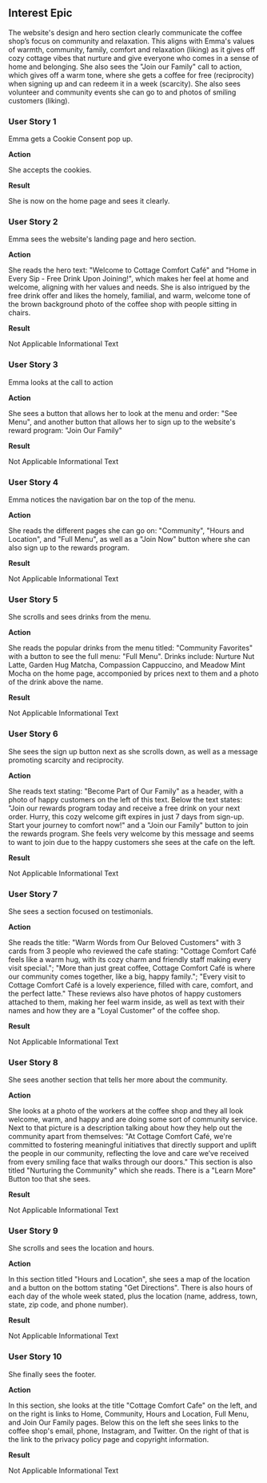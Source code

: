 ## Interest Epic

The website's design and hero section clearly communicate the coffee shop’s focus on community and relaxation. This aligns with Emma's values of warmth, community, family, comfort and relaxation (liking) as it gives off cozy cottage vibes that nurture and give everyone who comes in a sense of home and belonging. She also sees the "Join our Family" call to action, which gives off a warm tone, where she gets a coffee for free (reciprocity) when signing up and can redeem it in a week (scarcity). She also sees volunteer and community events she can go to and photos of smiling customers (liking). 

### User Story 1

Emma gets a Cookie Consent pop up. 

**Action**

She accepts the cookies.

**Result**

She is now on the home page and sees it clearly.

 
 ### User Story 2

Emma sees the website's landing page and hero section.

**Action**

She reads the hero text: "Welcome to Cottage Comfort Café" and "Home in Every Sip - Free Drink Upon Joining!", which makes her feel at home and welcome, aligning with her values and needs. She is also intrigued by the free drink offer and likes the homely, familial, and warm, welcome tone of the brown background photo of the coffee shop with people sitting in chairs. 

**Result**

Not Applicable Informational Text

### User Story 3

Emma looks at the call to action

**Action**

She sees a button that allows her to look at the menu and order: "See Menu", and another button that allows her to sign up to the website's reward program: "Join Our Family"

**Result**

Not Applicable Informational Text

 ### User Story 4

Emma notices the navigation bar on the top of the menu.

**Action**

She reads the different pages she can go on: "Community", "Hours and Location", and "Full Menu", as well as a "Join Now" button where she can also sign up to the rewards program. 

**Result**

Not Applicable Informational Text

### User Story 5

She scrolls and sees drinks from the menu.

**Action**

She reads the popular drinks from the menu titled: "Community Favorites" with a button to see the full menu: "Full Menu". Drinks include: Nurture Nut Latte, Garden Hug Matcha, Compassion Cappuccino, and Meadow Mint Mocha on the home page, accomponied by prices next to them and a photo of the drink above the name. 

**Result**

Not Applicable Informational Text

### User Story 6

She sees the sign up button next as she scrolls down, as well as a message promoting scarcity and reciprocity. 

**Action**

She reads text stating: "Become Part of Our Family" as a header, with a photo of happy customers on the left of this text. Below the text states: "Join our rewards program today and receive a free drink on your next order. Hurry, this cozy welcome gift expires in just 7 days from sign-up. Start your journey to comfort now!" and a "Join our Family" button to join the rewards program. She feels very welcome by this message and seems to want to join due to the happy customers she sees at the cafe on the left.  

**Result**

Not Applicable Informational Text

### User Story 7

She sees a section focused on testimonials. 

**Action**

She reads the title: "Warm Words from Our Beloved Customers" with 3 cards from 3 people who reviewed the cafe stating: "Cottage Comfort Café feels like a warm hug, with its cozy charm and friendly staff making every visit special."; "More than just great coffee, Cottage Comfort Café is where our community comes together, like a big, happy family."; "Every visit to Cottage Comfort Café is a lovely experience, filled with care, comfort, and the perfect latte." These reviews also have photos of happy customers attached to them, making her feel warm inside, as well as text with their names and how they are a "Loyal Customer" of the coffee shop.

**Result**

Not Applicable Informational Text


### User Story 8

She sees another section that tells her more about the community. 

**Action**

She looks at a photo of the workers at the coffee shop and they all look welcome, warm, and happy and are doing some sort of community service. Next to that picture is a description talking about how they help out the community apart from themselves: "At Cottage Comfort Café, we're committed to fostering meaningful initiatives that directly support and uplift the people in our community, reflecting the love and care we’ve received from every smiling face that walks through our doors." This section is also titled "Nurturing the Community" which she reads. There is a "Learn More" Button too that she sees. 

**Result**

Not Applicable Informational Text

### User Story 9

She scrolls and sees the location and hours. 

**Action**

In this section titled "Hours and Location", she sees a map of the location and a button on the bottom stating "Get Directions". There is also hours of each day of the whole week stated, plus the location (name, address, town, state, zip code, and phone number). 

**Result**

Not Applicable Informational Text

### User Story 10

She finally sees the footer.

**Action**

In this section, she looks at the title "Cottage Comfort Cafe" on the left, and on the right is links to Home, Community, Hours and Location, Full Menu, and Join Our Family pages. Below this on the left she sees links to the coffee shop's email, phone, Instagram, and Twitter. On the right of that is the link to the privacy policy page and copyright information.

**Result**

Not Applicable Informational Text

